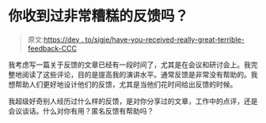 # 你收到过非常糟糕的反馈吗？

> 原文:[https://dev . to/sigje/have-you-received-really-great-terrible-feedback-CCC](https://dev.to/sigje/have-you-received-really-great-terrible-feedback-ccc)

我考虑写一篇关于反馈的文章已经有一段时间了，尤其是在会议和研讨会上。我完整地阅读了这些评论，目的是提高我的演讲水平。通常反馈是非常没有帮助的。我想帮助人们更好地设计他们的反馈，尤其是当他们花时间给出反馈的时候。

我超级好奇别人经历过什么样的反馈，是对你分享过的文章，工作中的点评，还是会议谈话。什么对你有用？匿名反馈有帮助吗？